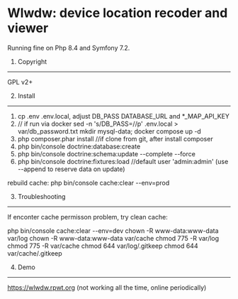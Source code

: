 Wlwdw: device location recoder and viewer
========================
Running fine on Php 8.4 and Symfony 7.2.

1) Copyright
------------

GPL v2+

2) Install
----------

1. cp .env .env.local, adjust DB_PASS DATABASE_URL and *_MAP_API_KEY
2. // if run via docker
   sed -n 's/DB_PASS=//p' .env.local > var/db_password.txt
   mkdir mysql-data; docker compose up -d
3. php composer.phar install //if clone from git, after install composer
4. php bin/console doctrine:database:create
5. php bin/console doctrine:schema:update --complete --force
6. php bin/console doctrine:fixtures:load //default user 'admin:admin'
   (use --append to reserve data on update)

rebuild cache:
    php bin/console cache:clear --env=prod

3) Troubleshooting
------------------
If enconter cache permisson problem, try clean cache:

php bin/console cache:clear --env=dev
chown -R www-data:www-data var/log
chown -R www-data:www-data var/cache
chmod 775 -R var/log
chmod 775 -R var/cache
chmod 644 var/log/.gitkeep
chmod 644 var/cache/.gitkeep

4) Demo
-------

https://wlwdw.rpwt.org
(not working all the time, online periodically)
